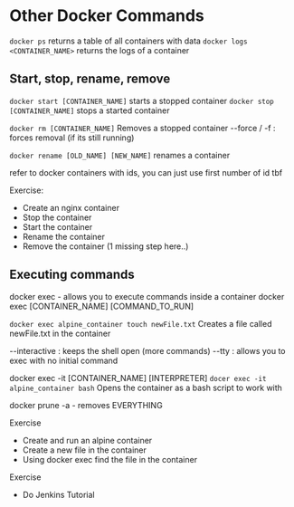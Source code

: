# Other Docker Commands

`docker ps` returns a table of all containers with data
`docker logs <CONTAINER_NAME>` returns the logs of a container

## Start, stop, rename, remove

`docker start [CONTAINER_NAME]` starts a stopped container
`docker stop [CONTAINER_NAME]` stops a started container

`docker rm [CONTAINER_NAME]` Removes a stopped container
--force / -f : forces removal (if its still running)

`docker rename [OLD_NAME] [NEW_NAME]` renames a container

refer to docker containers with ids, you can just use first number of id tbf

Exercise:
- Create an nginx container 
- Stop the container
- Start the container 
- Rename the container
- Remove the container (1 missing step here..)


## Executing commands

docker exec - allows you to execute commands inside a container
docker exec [CONTAINER_NAME] [COMMAND_TO_RUN]

`docker exec alpine_container touch newFile.txt`
Creates a file called newFile.txt in the container

--interactive : keeps the shell open (more commands)
--tty : allows you to exec with no initial command

docker exec -it [CONTAINER_NAME] [INTERPRETER]
`docer exec -it alpine_container bash`
Opens the container as a bash script to work with

docker prune -a - removes EVERYTHING

Exercise 
- Create and run an alpine container
- Create a new file in the container
- Using docker exec find the file in the container

Exercise
- Do Jenkins Tutorial


